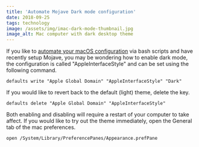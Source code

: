 ```yaml
---
title: 'Automate Mojave Dark mode configuration'
date: 2018-09-25
tags: technology
image: /assets/img/imac-dark-mode-thumbnail.jpg
image_alt: Mac computer with dark desktop theme
---
```


If you like to [automate your macOS configuration](https://kalis.me/dotfiles-automating-macos-system-configuration/) via bash scripts and have recently
setup Mojave, you may be wondering how to enable dark mode, the configuration
is called "AppleInterfaceStyle" and can be set using the following command.

    defaults write "Apple Global Domain" "AppleInterfaceStyle" "Dark"

If you would like to revert back to the default (light) theme, delete the key.

    defaults delete "Apple Global Domain" "AppleInterfaceStyle"

Both enabling and disabling will require a restart of your computer to take
affect. If you would like to try out the theme immediately, open the General
tab of the mac preferences.

    open /System/Library/PreferencePanes/Appearance.prefPane

